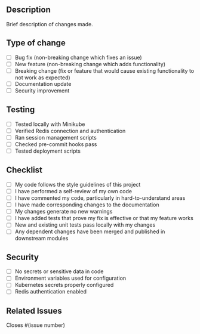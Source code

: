## Description
Brief description of changes made.

## Type of change
- [ ] Bug fix (non-breaking change which fixes an issue)
- [ ] New feature (non-breaking change which adds functionality)
- [ ] Breaking change (fix or feature that would cause existing functionality to not work as expected)
- [ ] Documentation update
- [ ] Security improvement

## Testing
- [ ] Tested locally with Minikube
- [ ] Verified Redis connection and authentication
- [ ] Ran session management scripts
- [ ] Checked pre-commit hooks pass
- [ ] Tested deployment scripts

## Checklist
- [ ] My code follows the style guidelines of this project
- [ ] I have performed a self-review of my own code
- [ ] I have commented my code, particularly in hard-to-understand areas
- [ ] I have made corresponding changes to the documentation
- [ ] My changes generate no new warnings
- [ ] I have added tests that prove my fix is effective or that my feature works
- [ ] New and existing unit tests pass locally with my changes
- [ ] Any dependent changes have been merged and published in downstream modules

## Security
- [ ] No secrets or sensitive data in code
- [ ] Environment variables used for configuration
- [ ] Kubernetes secrets properly configured
- [ ] Redis authentication enabled

## Related Issues
Closes #(issue number)
